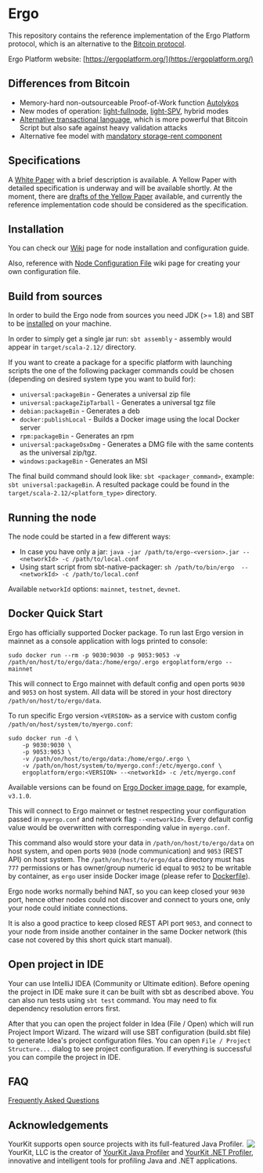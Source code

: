 # Ergo

This repository contains the reference implementation of the
Ergo Platform protocol, which is an alternative to
the [Bitcoin protocol](https://bitcoin.org/bitcoin.pdf).

Ergo Platform website: [https://ergoplatform.org/](https://ergoplatform.org/)


## Differences from Bitcoin

* Memory-hard non-outsourceable Proof-of-Work function [Autolykos](https://github.com/ergoplatform/autoleakus)
* New modes of operation: [light-fullnode](https://eprint.iacr.org/2016/994),
[light-SPV](http://fc16.ifca.ai/bitcoin/papers/KLS16.pdf), hybrid modes
* [Alternative transactional language](https://github.com/ScorexFoundation/sigmastate-interpreter), which is more powerful that Bitcoin Script but also safe against
heavy validation attacks
* Alternative fee model with [mandatory storage-rent component](https://fc18.ifca.ai/bitcoin/papers/bitcoin18-final18.pdf )

## Specifications

A [White Paper](https://ergoplatform.org/docs/whitepaper.pdf) with a brief description is available. A Yellow Paper with detailed specification is underway and will be available shortly. At the moment, there are [drafts of the Yellow Paper](https://github.com/ergoplatform/ergo/tree/master/papers/yellow) available,
and currently the reference implementation code should be considered as the specification.

## Installation

You can check our [Wiki](https://github.com/ergoplatform/ergo/wiki/Set-up-a-full-node) page for node installation and configuration guide.

Also, reference with [Node Configuration File](https://github.com/ergoplatform/ergo/wiki/Node-Configuration-File) wiki page for creating your own configuration file.


## Build from sources

In order to build the Ergo node from sources you need JDK (>= 1.8) and SBT to be 
[installed](https://docs.scala-lang.org/getting-started/sbt-track/getting-started-with-scala-and-sbt-on-the-command-line.html) on your machine.

In order to simply get a single jar run: `sbt assembly` - assembly would appear in `target/scala-2.12/` directory.
 
If you want to create a package for a specific platform with launching scripts the one of the following 
packager commands could be chosen (depending on desired system type you want to build for):
 - `universal:packageBin` - Generates a universal zip file
 - `universal:packageZipTarball` - Generates a universal tgz file
 - `debian:packageBin` - Generates a deb
 - `docker:publishLocal` - Builds a Docker image using the local Docker server
 - `rpm:packageBin` - Generates an rpm
 - `universal:packageOsxDmg` - Generates a DMG file with the same contents as the universal zip/tgz.
 - `windows:packageBin` - Generates an MSI
 
 The final build command should look like: `sbt <packager_command>`, example: `sbt universal:packageBin`.
 A resulted package could be found in the `target/scala-2.12/<platform_type>` directory.

## Running the node

The node could be started in a few different ways:
 
 - In case you have only a jar: `java -jar /path/to/ergo-<version>.jar --<networkId> -c /path/to/local.conf`
 - Using start script from sbt-native-packager: `sh /path/to/bin/ergo  --<networkId> -c /path/to/local.conf`
 
Available `networkId` options: `mainnet`, `testnet`, `devnet`. 

## Docker Quick Start

Ergo has officially supported Docker package. To run last Ergo version in mainnet as a console application with logs printed to console:

    sudo docker run --rm -p 9030:9030 -p 9053:9053 -v /path/on/host/to/ergo/data:/home/ergo/.ergo ergoplatform/ergo --mainnet

This will connect to Ergo mainnet with default config and open ports `9030` and `9053` on host system. All data will be stored in your host directory `/path/on/host/to/ergo/data`.

To run specific Ergo version `<VERSION>` as a service with custom config `/path/on/host/system/to/myergo.conf`:

    sudo docker run -d \
        -p 9030:9030 \
        -p 9053:9053 \
        -v /path/on/host/to/ergo/data:/home/ergo/.ergo \
        -v /path/on/host/system/to/myergo.conf:/etc/myergo.conf \
        ergoplatform/ergo:<VERSION> --<networkId> -c /etc/myergo.conf

Available versions can be found on [Ergo Docker image page](https://hub.docker.com/r/ergoplatform/ergo/tags), for example, `v3.1.0`.

This will connect to Ergo mainnet or testnet respecting your configuration passed in `myergo.conf` and network flag `--<networkId>`. Every default config value would be overwritten with corresponding value in `myergo.conf`.

This command also would store your data in `/path/on/host/to/ergo/data` on host system, and open ports `9030` (node communication) and `9053` (REST API) on host system. The `/path/on/host/to/ergo/data` directory must has `777` permissions or has owner/group numeric id equal to `9052` to be writable by container, as `ergo` user inside Docker image (please refer to [Dockerfile](Dockerfile)).

Ergo node works normally behind NAT, so you can keep closed your `9030` port, hence other nodes could not discover and connect to yours one, only your node could initiate connections.

It is also a good practice to keep closed REST API port `9053`, and connect to your node from inside another container in the same Docker network (this case not covered by this short quick start manual).

## Open project in IDE

Your can use IntelliJ IDEA (Community or Ultimate edition).
Before opening the project in IDE make sure it can be built with sbt
as described above. You can also run tests using `sbt test` command.
You may need to fix dependency resolution errors first.

After that you can open the project folder in Idea (File / Open)
which will run Project Import Wizard. The wizard will use SBT configuration
(build.sbt file) to generate Idea's project configuration files.
You can open `File / Project Structure...` dialog to see project configuration.
If everything is successful you can compile the project in IDE. 

## FAQ
[Frequently Asked Questions](FAQ.md)

## Acknowledgements

<img src="https://www.yourkit.com/images/yklogo.png" align="right" />

YourKit supports open source projects with its full-featured Java Profiler.
YourKit, LLC is the creator of <a href="https://www.yourkit.com/java/profiler/">YourKit Java Profiler</a>
and <a href="https://www.yourkit.com/.net/profiler/">YourKit .NET Profiler</a>,
innovative and intelligent tools for profiling Java and .NET applications.
